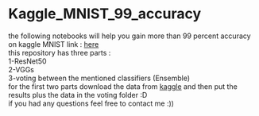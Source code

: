 # Kaggle_MNIST_99_accuracy
the following notebooks will help you gain more than 99 percent accuracy on kaggle MNIST link : [here](https://www.kaggle.com/c/digit-recognizer)<br>
this repository has three parts :<br>
1-ResNet50 <br>
2-VGGs <br>
3-voting between the mentioned classifiers (Ensemble)<br>
for the first two parts download the data from [kaggle](https://www.kaggle.com/c/digit-recognizer) and then put the results plus the data in the voting folder :D<br>
if you had any questions feel free to contact me :))
